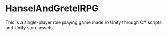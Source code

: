 # HanselAndGretelRPG

This is a single-player role playing game made in Unity through C# scripts and Unity store assets.
